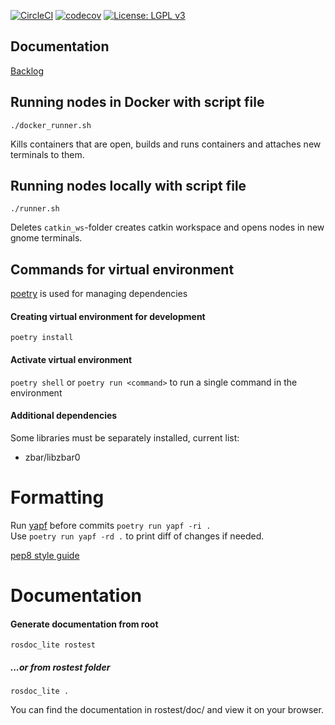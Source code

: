 [![CircleCI](https://circleci.com/gh/Konenako/Ohtuprojekti-kesa2020.svg?style=svg)](https://circleci.com/gh/Konenako/Ohtuprojekti-kesa2020) [![codecov](https://codecov.io/gh/Konenako/Ohtuprojekti-kesa2020/branch/master/graph/badge.svg)](https://codecov.io/gh/Konenako/Ohtuprojekti-kesa2020) [![License: LGPL v3](https://img.shields.io/badge/License-LGPL%20v3-blue.svg)](https://www.gnu.org/licenses/lgpl-3.0)

## Documentation

[Backlog](https://github.com/Konenako/Ohtuprojekti-kesa2020/projects)

## Running nodes in Docker with script file

`./docker_runner.sh`

Kills containers that are open, builds and runs containers and attaches new terminals to them.

## Running nodes locally with script file

`./runner.sh`

Deletes `catkin_ws`-folder creates catkin workspace and opens nodes in new gnome terminals.


## Commands for virtual environment
[poetry](https://github.com/python-poetry/poetry) is used for managing dependencies

#### Creating virtual environment for development
`poetry install`

#### Activate virtual environment
`poetry shell`
or `poetry run <command>` to run a single command in the environment

#### Additional dependencies
Some libraries must be separately installed, current list:
 * zbar/libzbar0 

# Formatting

Run [yapf](https://github.com/google/yapf/) before commits `poetry run yapf -ri .`  
Use `poetry run yapf -rd .` to print diff of changes if needed.

[pep8 style guide](https://www.python.org/dev/peps/pep-0008/)


# Documentation

#### Generate documentation from root
`rosdoc_lite rostest`

##### ...or from rostest folder
`rosdoc_lite .`  

You can find the documentation in rostest/doc/ and view it on your browser.